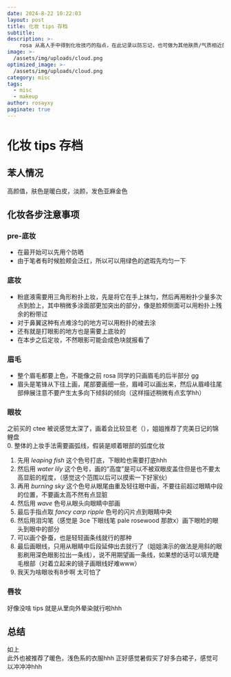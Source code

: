 ```yaml
---
date: 2024-8-22 10:22:03
layout: post
title: 化妆 tips 存档
subtitle: 
description: >-
    rosa 从高人手中得到化妆技巧的指点，在此记录以防忘记，也可做为其他肤质/气质相近的友友的参考 ~
image: >-
  /assets/img/uploads/cloud.png
optimized_image: >-
  /assets/img/uploads/cloud.png
category: misc
tags:
  - misc
  - makeup
author: rosayxy
paginate: true
---
```


# 化妆 tips 存档
## 苯人情况
高颜值，肤色是暖白皮，淡颜，发色亚麻金色
## 化妆各步注意事项
### pre-底妆
- 在最开始可以先用个防晒
- 由于笔者有时候脸颊会泛红，所以可以用绿色的遮瑕先均匀一下

### 底妆
- 粉底液需要用三角形粉扑上妆，先是将它在手上抹匀，然后再用粉扑少量多次点到脸上，其中稍微多涂面部更加突出的部分，像是脸颊侧面可以用粉扑上残余的粉带过
- 对于鼻翼这种有点难涂匀的地方可以用粉扑的棱去涂   
- 还有就是打眼影的地方也是需要上底妆的  
- 在本步之后定妆，不然眼影可能会成色块就报看了   

### 眉毛
- 整个眉毛都要上色，不能像之前 rosa 同学的只画眉毛的后半部分 gg
- 眉头是笔锋从下往上画，尾部要画细一些，眉峰可以画出来，然后从眉峰往尾部伸展注意不要产生太多向下倾斜的倾向（这样描述稍微有点玄学hh）

### 眼妆
之前买的 ctee 被说感觉太深了，画着会比较显老（），姐姐推荐了完美日记的锦鲤盘   
0. 整体的上妆手法需要画弧线，假装是顺着眼部的弧度化妆
1. 先用 *leaping fish* 这个色号打底，下眼睑也需要打底hhh   
2. 然后用 *water lily* 这个色号，画的“高度”是可以不被双眼皮盖住但是也不要太高显脏的程度，（感觉这个范围以后可以摸索一下好家伙）
3. 再用 *burning sky* 这个色号从眼尾由重及轻往眼中画，不要往前超过眼睛中段的位置，不要画太高不然有点显脏
4. 然后用 *wave* 色号从眼头向眼睛中部画
5. 最后手指点取 *fancy carp* *ripple* 色号的闪片点到眼睛中央
6. 然后用泪沟笔（感觉是 3ce 下眼线笔 pale rosewood 那款x）画下眼睑的眼头到眼中的部分
7. 可以画个卧蚕，也是轻轻画条线就行的那种
8. 最后画眼线，只用从眼睛中后段延伸出去就行了（姐姐演示的做法是用斜的眼影刷用深色眼影拉出一条线），说不用期望画一条线，如果想的话可以填充睫毛根部（对着立起来的镜子画眼线好难www）    
9. 我天为啥眼妆有8步啊 太可怕了     

### 唇妆
好像没啥 tips 就是从里向外晕染就行啦hhh

## 总结
如上    
此外也被推荐了暖色，浅色系的衣服hhh 正好感觉暑假买了好多白裙子，感觉可以冲冲冲hhh